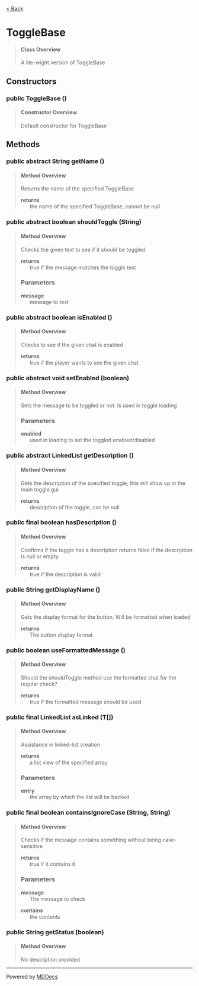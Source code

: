 [< Back](README.md)
# ToggleBase #
>#### Class Overview ####
>A lite-wight version of ToggleBase
## Constructors ##
### public ToggleBase () ###
>#### Constructor Overview ####
>Default constructor for ToggleBase
>
## Methods ##
### public abstract String getName () ###
>#### Method Overview ####
>Returns the name of the specified ToggleBase
>
>**returns**<br />
>&nbsp;&nbsp;&nbsp;&nbsp;&nbsp;&nbsp;the name of the specified ToggleBase, cannot be null
>
### public abstract boolean shouldToggle (String) ###
>#### Method Overview ####
>Checks the given text to see if it should be toggled
>
>**returns**<br />
>&nbsp;&nbsp;&nbsp;&nbsp;&nbsp;&nbsp;true if the message matches the toggle test
>
>### Parameters ###
>**message**<br />
>&nbsp;&nbsp;&nbsp;&nbsp;&nbsp;&nbsp;message to test
>
### public abstract boolean isEnabled () ###
>#### Method Overview ####
>Checks to see if the given chat is enabled
>
>**returns**<br />
>&nbsp;&nbsp;&nbsp;&nbsp;&nbsp;&nbsp;true if the player wants to see the given chat
>
### public abstract void setEnabled (boolean) ###
>#### Method Overview ####
>Sets the message to be toggled or not. Is used in
      toggle loading
>
>### Parameters ###
>**enabled**<br />
>&nbsp;&nbsp;&nbsp;&nbsp;&nbsp;&nbsp;used in loading to set the toggled enabled/disabled
>
### public abstract LinkedList getDescription () ###
>#### Method Overview ####
>Gets the description of the specified toggle,
      this will show up in the main toggle gui
>
>**returns**<br />
>&nbsp;&nbsp;&nbsp;&nbsp;&nbsp;&nbsp;description of the toggle, can be null
>
### public final boolean hasDescription () ###
>#### Method Overview ####
>Confirms if the toggle has a description
      returns false if the description is null or empty
>
>**returns**<br />
>&nbsp;&nbsp;&nbsp;&nbsp;&nbsp;&nbsp;true if the description is valid
>
### public String getDisplayName () ###
>#### Method Overview ####
>Gets the display format for the button.
      Will be formatted when loaded
>
>**returns**<br />
>&nbsp;&nbsp;&nbsp;&nbsp;&nbsp;&nbsp;The button display format
>
### public boolean useFormattedMessage () ###
>#### Method Overview ####
>Should the shouldToggle method use the
      formatted chat for the regular check?
>
>**returns**<br />
>&nbsp;&nbsp;&nbsp;&nbsp;&nbsp;&nbsp;true if the formatted message should
      be used
>
### public final LinkedList asLinked (T[]) ###
>#### Method Overview ####
>Assistance in linked-list creation
>
>**returns**<br />
>&nbsp;&nbsp;&nbsp;&nbsp;&nbsp;&nbsp;a list view of the specified array
>
>### Parameters ###
>**entry**<br />
>&nbsp;&nbsp;&nbsp;&nbsp;&nbsp;&nbsp;the array by which the list will be backed
>
### public final boolean containsIgnoreCase (String, String) ###
>#### Method Overview ####
>Checks if the message contains something without
      being case-sensitive
>
>**returns**<br />
>&nbsp;&nbsp;&nbsp;&nbsp;&nbsp;&nbsp;true if it contains it
>
>### Parameters ###
>**message**<br />
>&nbsp;&nbsp;&nbsp;&nbsp;&nbsp;&nbsp;The message to check
>
>**contains**<br />
>&nbsp;&nbsp;&nbsp;&nbsp;&nbsp;&nbsp;the contents
>
### public String getStatus (boolean) ###
>#### Method Overview ####
>No description provided
>

---
Powered by [MDDocs](https://github.com/VRCube/MDDocs)